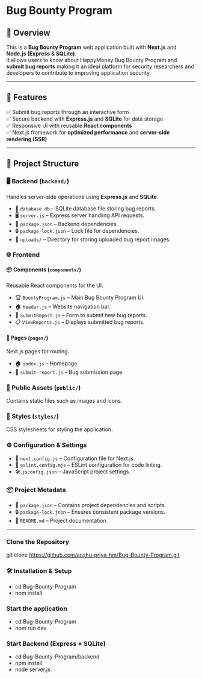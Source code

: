 # Bug Bounty Program

## 📌 Overview  
This is a **Bug Bounty Program** web application built with **Next.js** and **Node.js (Express & SQLite)**.  
It allows users to know about HappyMoney Bug Bounty Program and **submit bug reports**  making it an ideal platform for security researchers and developers to contribute to improving application security.  

---

## 🚀 Features  
✅ Submit bug reports through an interactive form  
✅ Secure backend with **Express.js** and **SQLite** for data storage  
✅ Responsive UI with reusable **React components**  
✅ Next.js framework for **optimized performance** and **server-side rendering (SSR)**  

---

## 📂 Project Structure  

### 🖥 Backend (`backend/`)  
Handles server-side operations using **Express.js** and **SQLite**.  
- 📂 `database.db` – SQLite database file storing bug reports.  
- 🖥 `server.js` – Express server handling API requests.  
- 📜 `package.json` – Backend dependencies.  
- 🔒 `package-lock.json` – Lock file for dependencies.  
- 📁 `uploads/` – Directory for storing uploaded bug report images.  

### 🌐 Frontend  
#### 📦 Components (`components/`)  
Reusable React components for the UI.  
- 🏆 `BountyProgram.js` – Main Bug Bounty Program UI.  
- 🏠 `Header.js` – Website navigation bar.  
- 📝 `SubmitReport.js` – Form to submit new bug reports.  
- 📋 `ViewReports.js` – Displays submitted bug reports.  

#### 📄 Pages (`pages/`)  
Next.js pages for routing.  
- 🏠 `index.js` – Homepage.  
- 📝 `submit-report.js` – Bug submission page.  

### 📁 Public Assets (`public/`)  
Contains static files such as images and icons.  

### 🎨 Styles (`styles/`)  
CSS stylesheets for styling the application.  

### ⚙️ Configuration & Settings  
- 🔧 `next.config.js` – Configuration file for Next.js.  
- 📏 `eslint.config.mjs` – ESLint configuration for code linting.  
- 🛠 `jsconfig.json` – JavaScript project settings.  

### 📦 Project Metadata  
- 📜 `package.json` – Contains project dependencies and scripts.  
- 🔒 `package-lock.json` – Ensures consistent package versions.  
- 📖 `README.md` – Project documentation.  

---

### Clone the Repository  
git clone https://github.com/anshu-priya-hm/Bug-Bounty-Program.git

### 🛠️ Installation & Setup 
- cd Bug-Bounty-Program
- npm install

### Start the application
- cd Bug-Bounty-Program
- npm run dev

### Start Backend (Express + SQLite)
- cd Bug-Bounty-Program/backend
- npm install
- node server.js
